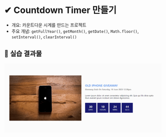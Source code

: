 # ✔ Countdown Timer 만들기

-   개요: 카운트다운 시계를 만드는 프로젝트
-   주요 개념: `getFullYear()`, `getMonth()`, `getDate()`, `Math.floor()`, `setInterval()`, `clearInterval()`

## 🧩 실습 결과물

![](../gif/countdownTimer_practice1.gif)
